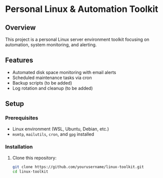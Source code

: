 # Personal Linux & Automation Toolkit

## Overview
This project is a personal Linux server environment toolkit focusing on automation, system monitoring, and alerting.

## Features
- Automated disk space monitoring with email alerts
- Scheduled maintenance tasks via cron
- Backup scripts (to be added)
- Log rotation and cleanup (to be added)

## Setup

### Prerequisites
- Linux environment (WSL, Ubuntu, Debian, etc.)
- `msmtp`, `mailutils`, `cron`, and `gpg` installed

### Installation
1. Clone this repository:
   ```bash
   git clone https://github.com/yourusername/linux-toolkit.git
   cd linux-toolkit
